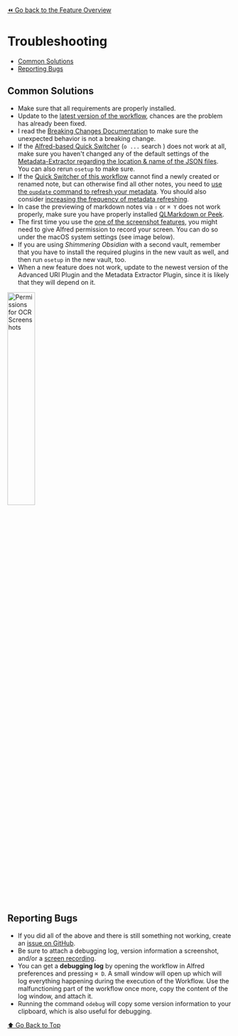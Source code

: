 [⏪ Go back to the Feature Overview](../README.md#feature-overview)

# Troubleshooting

<!-- MarkdownTOC -->

- [Common Solutions](#common-solutions)
- [Reporting Bugs](#reporting-bugs)

<!-- /MarkdownTOC -->

## Common Solutions
- Make sure that all requirements are properly installed. 
- Update to the [latest version of the workflow](https://github.com/chrisgrieser/shimmering-obsidian/releases/latest), chances are the problem has already been fixed.
- I read the [Breaking Changes Documentation](Breaking%20Changes.md) to make sure the unexpected behavior is not a breaking change.
- If the [Alfred-based Quick Switcher](Alfred-based%20Quick%20Switcher.md) (`o ...` search ) does not work at all, make sure you haven't changed any of the default settings of the [Metadata-Extractor regarding the location & name of the JSON files](Workflow%20Configuration.md#Metadata-Extractor-Configuration). You can also rerun `osetup` to make sure.
- If the [Quick Switcher of this workflow](Alfred-based%20Quick%20Switcher.md) cannot find a newly created or renamed note, but can otherwise find all other notes, you need to [use the `oupdate` command to refresh your metadata](Utility%20Features.md#%E2%9C%B4%EF%B8%8F-update-plugins--metadata). You should also consider [increasing the frequency of metadata refreshing](Workflow%20Configuration.md#Metadata-Extractor-Configuration).
- In case the previewing of markdown notes via `⇧` or `⌘ Y` does not work properly, make sure you have properly installed [QLMarkdown or Peek](Installation.md#qlmarkdown-or-peek).
- The first time you use the [one of the screenshot features](Screenshot%20Features.md), you might need to give Alfred permission to record your screen. You can do so under the macOS system settings (see image below).
- If you are using *Shimmering Obsidian* with a second vault, remember that you have to install the required plugins in the new vault as well, and then run `osetup` in the new vault, too. 
- When a new feature does not work, update to the newest version of the Advanced URI Plugin and the Metadata Extractor Plugin, since it is likely that they will depend on it.

<img src="https://user-images.githubusercontent.com/73286100/131231644-a800c0b0-8dc2-4ae9-bd41-c3937741b94a.png" alt="Permissions for OCR Screenshots" width=35%>

## Reporting Bugs
- If you did all of the above and there is still something not working, create an [issue on GitHub](https://github.com/chrisgrieser/shimmering-obsidian/issues). 
- Be sure to attach a debugging log, version information a screenshot, and/or a [screen recording](https://support.apple.com/guide/quicktime-player/record-your-screen-qtp97b08e666/mac). 
- You can get a **debugging log** by opening the workflow in Alfred preferences and pressing `⌘ D`. A small window will open up which will log everything happening during the execution of the Workflow. Use the malfunctioning part of the workflow once more, copy the content of the log window, and attach it.
- Running the command `odebug` will copy some version information to your clipboard, which is also useful for debugging.

[⬆️ Go Back to Top](#Table-of-Contents)
